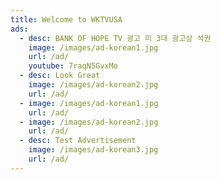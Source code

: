 ```yaml
---
title: Welcome to WKTVUSA
ads:
  - desc: BANK OF HOPE TV 광고 미 3대 광고상 석권
    image: /images/ad-korean1.jpg
    url: /ad/
    youtube: 7raqN5GvxMo
  - desc: Look Great
    image: /images/ad-korean2.jpg
    url: /ad/
  - image: /images/ad-korean1.jpg
    url: /ad/
  - image: /images/ad-korean2.jpg
    url: /ad/
  - desc: Test Advertisement
    image: /images/ad-korean3.jpg
    url: /ad/
---
```


